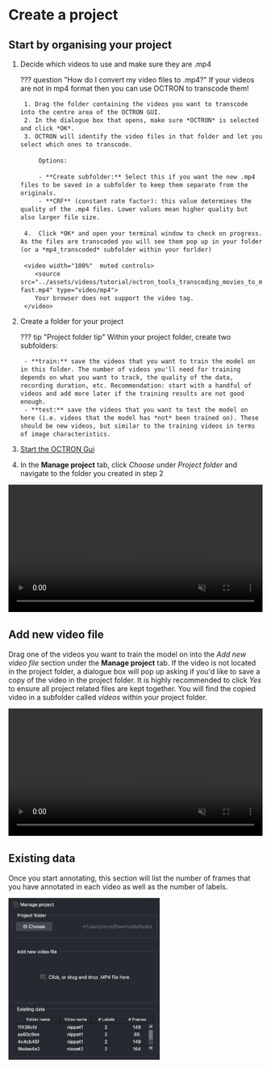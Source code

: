 # Create a project
## Start by organising your project

1. Decide which videos to use and make sure they are .mp4<br>

    ??? question "How do I convert my video files to .mp4?"
        If your videos are not in mp4 format then you can use OCTRON to transcode them!

        1. Drag the folder containing the videos you want to transcode into the centre area of the OCTRON GUI.
        2. In the dialogue box that opens, make sure *OCTRON* is selected and click *OK*.
        3. OCTRON will identify the video files in that folder and let you select which ones to transcode. 
        
            Options: 

            - **Create subfolder:** Select this if you want the new .mp4 files to be saved in a subfolder to keep them separate from the originals.
            - **CRF** (constant rate factor): this value determines the quality of the .mp4 files. Lower values mean higher quality but also larger file size.

        4.  Click *OK* and open your terminal window to check on progress. As the files are transcoded you will see them pop up in your folder (or a *mp4_transcoded* subfolder within your forlder)

        <video width="100%"  muted controls>
           <source src="../assets/videos/tutorial/octron_tools_transcoding_movies_to_mp4-fast.mp4" type="video/mp4">
           Your browser does not support the video tag.
        </video>

2. Create a folder for your project
    
    ??? tip "Project folder tip"
        Within your project folder, create two subfolders:

        - **train:** save the videos that you want to train the model on in this folder. The number of videos you'll need for training depends on what you want to track, the quality of the data, recording duration, etc. Recommendation: start with a handful of videos and add more later if the training results are not good enough.
        - **test:** save the videos that you want to test the model on here (i.e. videos that the model has *not* been trained on). These should be new videos, but similar to the training videos in terms of image characteristics.

3. [Start the OCTRON Gui](gui.md)

4. In the **Manage project** tab, click *Choose* under *Project folder* and navigate to the folder you created in step 2

<video width="100%"  muted controls>
  <source src="../assets/videos/tutorial/1__startup_folder_select-fast.mp4" type="video/mp4">
  Your browser does not support the video tag.
</video>

## Add new video file
Drag one of the videos you want to train the model on into the *Add new video file* section under the **Manage project** tab. If the video is not located in the project folder, a dialogue box will pop up asking if you'd like to save a copy of the video in the project folder. It is highly recommended to click *Yes* to ensure all project related files are kept together. You will find the copied video in a subfolder called *videos* within your project folder.

<video width="100%"  muted controls>
  <source src="../assets/videos/tutorial/2__add_video_to_project-fast.mp4" type="video/mp4">
  Your browser does not support the video tag.
</video>

## Existing data
Once you start annotating, this section will list the number of frames that you have annotated in each video as well as the number of labels. 

<img src="../assets/screenshots/start_screen_loaded_crop.png" width="300"/>
